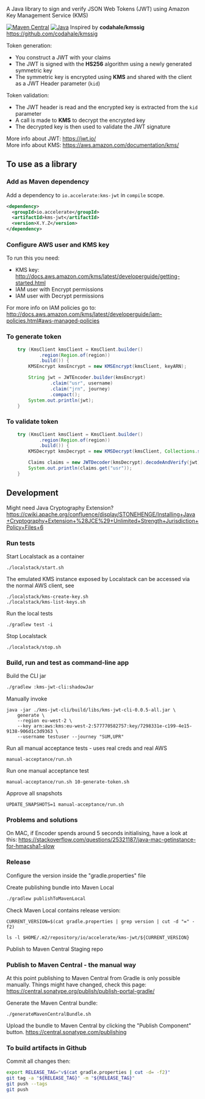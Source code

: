 
A Java library to sign and verify JSON Web Tokens (JWT) using Amazon Key Management Service (KMS)

[![Maven Central](https://img.shields.io/maven-central/v/io.accelerate/kms-jwt)](https://central.sonatype.com/artifact/io.accelerate/kms-jwt)
[![Java](https://img.shields.io/badge/Java-21%2B-blue)](build-logic/shared.gradle)
Inspired by **codahale/kmssig** https://github.com/codahale/kmssig

Token generation:
* You construct a JWT with your claims
* The JWT is signed with the **HS256** algorithm using a newly generated symmetric key
* The symmetric key is encrypted using **KMS** and shared with the client as a JWT Header parameter (`kid`)

Token validation:
* The JWT header is read and the encrypted key is extracted from the `kid` parameter
* A call is made to **KMS** to decrypt the encrypted key
* The decrypted key is then used to validate the JWT signature

More info about JWT: https://jwt.io/  
More info about KMS: https://aws.amazon.com/documentation/kms/

## To use as a library

### Add as Maven dependency

Add a dependency to `io.accelerate:kms-jwt` in `compile` scope.
```xml
<dependency>
  <groupId>io.accelerate</groupId>
  <artifactId>kms-jwt</artifactId>
  <version>X.Y.Z</version>
</dependency>
```

### Configure AWS user and KMS key

To run this you need:
* KMS key: http://docs.aws.amazon.com/kms/latest/developerguide/getting-started.html
* IAM user with Encrypt permissions
* IAM user with Decrypt permissions

For more info on IAM policies go to: http://docs.aws.amazon.com/kms/latest/developerguide/iam-policies.html#aws-managed-policies

### To generate token

```java
    try (KmsClient kmsClient = KmsClient.builder()
            .region(Region.of(region))
            .build()) {
        KMSEncrypt kmsEncrypt = new KMSEncrypt(kmsClient, keyARN);

        String jwt = JWTEncoder.builder(kmsEncrypt)
                .claim("usr", username)
                .claim("jrn", journey)
                .compact();
        System.out.println(jwt);
    }
```

### To validate token

```java
    try (KmsClient kmsClient = KmsClient.builder()
            .region(Region.of(region))
            .build()) {
        KMSDecrypt kmsDecrypt = new KMSDecrypt(kmsClient, Collections.singleton(keyARN));

        Claims claims = new JWTDecoder(kmsDecrypt).decodeAndVerify(jwt);
        System.out.println(claims.get("usr"));
    }
```

## Development

Might need Java Cryptography Extension?
https://cwiki.apache.org/confluence/display/STONEHENGE/Installing+Java+Cryptography+Extension+%28JCE%29+Unlimited+Strength+Jurisdiction+Policy+Files+6


### Run tests

Start Localstack as a container
```shell
./localstack/start.sh
```

The emulated KMS instance exposed by Localstack can be accessed via the normal AWS client, see
```shell
./localstack/kms-create-key.sh
./localstack/kms-list-keys.sh
```

Run the local tests
```
./gradlew test -i
```

Stop Localstack
```
./localstack/stop.sh
```

### Build, run and test as command-line app

Build the CLI jar
```bash
./gradlew :kms-jwt-cli:shadowJar
```

Manually invoke
```shell
java -jar ./kms-jwt-cli/build/libs/kms-jwt-cli-0.0.5-all.jar \
    generate \
    --region eu-west-2 \
    --key arn:aws:kms:eu-west-2:577770582757:key/7298331e-c199-4e15-9138-906d1c3d9363 \
    --username testuser --journey "SUM,UPR"    
```

Run all manual acceptance tests - uses real creds and real AWS
```shell
manual-acceptance/run.sh
```

Run one manual acceptance test
```shell
manual-acceptance/run.sh 10-generate-token.sh
```

Approve all snapshots
```shell
UPDATE_SNAPSHOTS=1 manual-acceptance/run.sh
```


### Problems and solutions

On MAC, if Encoder spends around 5 seconds initialising, have a look at this:
https://stackoverflow.com/questions/25321187/java-mac-getinstance-for-hmacsha1-slow



### Release

Configure the version inside the "gradle.properties" file

Create publishing bundle into Maven Local
```bash
./gradlew publishToMavenLocal
```

Check Maven Local contains release version:
```
CURRENT_VERSION=$(cat gradle.properties | grep version | cut -d "=" -f2)

ls -l $HOME/.m2/repository/io/accelerate/kms-jwt/${CURRENT_VERSION}
```

Publish to Maven Central Staging repo

### Publish to Maven Central - the manual way

At this point publishing to Maven Central from Gradle is only possible manually.
Things might have changed, check this page:
https://central.sonatype.org/publish/publish-portal-gradle/

Generate the Maven Central bundle:
```
./generateMavenCentralBundle.sh
```

Upload the bundle to Maven Central by clicking the "Publish Component" button.
https://central.sonatype.com/publishing

### To build artifacts in Github

Commit all changes then:
```bash
export RELEASE_TAG="v$(cat gradle.properties | cut -d= -f2)"
git tag -a "${RELEASE_TAG}" -m "${RELEASE_TAG}"
git push --tags
git push
```
